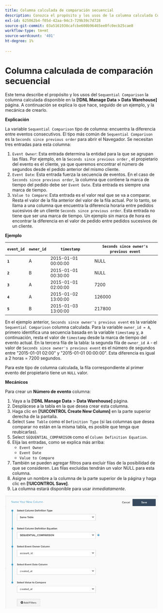 ```yaml
---
title: Columna calculada de comparación secuencial
description: Conozca el propósito y los usos de la columna calculada Comparación secuencial .
exl-id: 625062b4-f05d-42aa-94c3-729b39c7d728
source-git-commit: 03a5161930cafcbe600b96465ee0fc0ecb25cae8
workflow-type: tm+mt
source-wordcount: '401'
ht-degree: 1%

---
```


# Columna calculada de comparación secuencial

Este tema describe el propósito y los usos del `Sequential Comparison` la columna calculada disponible en la **[!DNL Manage Data > Data Warehouse]** página. A continuación se explica lo que hace, seguido de un ejemplo, y la mecánica de crearlo.

**Explicación**

La variable `Sequential Comparison` tipo de columna: encuentra la diferencia entre eventos consecutivos. El tipo más común de `Sequential Comparison` es la `Seconds since previous order` para abrir el Navegador. Se necesitan tres entradas para esta columna:

1. `Event Owner`: Esta entrada determina la entidad para la que se agrupan las filas. Por ejemplo, en la `Seconds since previous order` , el propietario del evento es el cliente, ya que queremos encontrar el número de segundos desde el pedido anterior del mismo cliente.
1. `Event Date`: Esta entrada fuerza la secuencia de eventos. En el caso de `Seconds since previous order`, la columna que contiene la marca de tiempo del pedido debe ser `Event Date`. Esta entrada es siempre una marca de tiempo.
1. `Value to Compare`: Esta entrada es el valor real que se va a comparar. Resta el valor de la fila anterior del valor de la fila actual. Por lo tanto, se llama a una columna que encuentra la diferencia horaria entre pedidos sucesivos de un cliente `Seconds since previous order`. Esta entrada no tiene que ser una marca de tiempo. Un ejemplo sin marca de hora es encontrar la diferencia en el valor de pedido entre pedidos sucesivos de un cliente.

**Ejemplo**

| **`event_id`** | **`owner_id`** | **`timestamp`** | **`Seconds since owner's previous event`** |
|--- |--- |--- |--- |
| **`1`** | A | 2015-01-01 00:00:00 | NULL |
| **`2`** | B | 2015-01-01 00:30:00 | NULL |
| **`3`** | A | 2015-01-01 02:00:00 | 7200 |
| **`4`** | A | 2015-01-02 13:00:00 | 126000 |
| **`5`** | B | 2015-01-03 13:00:00 | 217800 |

En el ejemplo anterior, `Seconds since owner's previous event` es la variable `Sequential Comparison` columna calculada. Para la variable `owner_id = A`, primero identifica una secuencia basada en la variable `timestamp` y, a continuación, resta el valor de `timestamp` desde la marca de tiempo del evento actual. En la tercera fila de la tabla: la segunda fila de `owner_id A` - el valor de `Seconds since owner's previous event` es el número de segundos entre &quot;2015-01-01 02:00&quot; y &quot;2015-01-01 00:00:00&quot;. Esta diferencia es igual a 2 horas = 7200 segundos.

Para este tipo de columna calculada, la fila correspondiente al primer evento del propietario tiene un `NULL` valor.

**Mecánicos**

Para crear un **Número de evento** columna:

1. Vaya a la **[!DNL Manage Data** > **Data Warehouse]** página.
1. Desplácese a la tabla en la que desea crear esta columna.
1. Haga clic en **[!UICONTROL Create New Column]** en la parte superior derecha de la pantalla.
1. Select `Same Table` como el `Definition Type` (si las columnas que desea comparar no están en la misma tabla, es posible que tenga que reubicarlas).
1. Select `SEQUENTIAL_COMPARISON` como el `Column Definition Equation`.
1. Elija las entradas, como se explica más arriba:
   - `Event Owner`
   - `Event Date`
   - `Value to Compare`
1. También se pueden agregar filtros para excluir filas de la posibilidad de que se consideren. Las filas excluidas tendrán un valor NULL para esta columna.
1. Asigne un nombre a la columna de la parte superior de la página y haga clic en **[!UICONTROL Save]**.
1. La columna estará disponible para usar *inmediatamente*.

![SEC](../../assets/SEC_new.png)
